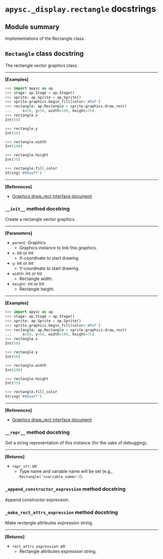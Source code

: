 # `apysc._display.rectangle` docstrings

## Module summary

Implementations of the Rectangle class.

## `Rectangle` class docstring

The rectangle vector graphics class.<hr>

**[Examples]**

```py
>>> import apysc as ap
>>> stage: ap.Stage = ap.Stage()
>>> sprite: ap.Sprite = ap.Sprite()
>>> sprite.graphics.begin_fill(color='#0af')
>>> rectangle: ap.Rectangle = sprite.graphics.draw_rect(
...     x=50, y=50, width=100, height=75)
>>> rectangle.x
Int(50)

>>> rectangle.y
Int(50)

>>> rectangle.width
Int(100)

>>> rectangle.height
Int(75)

>>> rectangle.fill_color
String('#00aaff')
```

<hr>

**[References]**

- [Graphics draw_rect interface document](https://simon-ritchie.github.io/apysc/graphics_draw_rect.html)

### `__init__` method docstring

Create a rectangle vector graphics.<hr>

**[Parameters]**

- `parent`: Graphics
  - Graphics instance to link this graphics.
- `x`: int or Int
  - X-coordinate to start drawing.
- `y`: int or Int
  - Y-coordinate to start drawing.
- `width`: int or Int
  - Rectangle width.
- `height`: int or Int
  - Rectangle height.

<hr>

**[Examples]**

```py
>>> import apysc as ap
>>> stage: ap.Stage = ap.Stage()
>>> sprite: ap.Sprite = ap.Sprite()
>>> sprite.graphics.begin_fill(color='#0af')
>>> rectangle: ap.Rectangle = sprite.graphics.draw_rect(
...     x=50, y=50, width=100, height=75)
>>> rectangle.x
Int(50)

>>> rectangle.y
Int(50)

>>> rectangle.width
Int(100)

>>> rectangle.height
Int(75)

>>> rectangle.fill_color
String('#00aaff')
```

<hr>

**[References]**

- [Graphics draw_rect interface document](https://simon-ritchie.github.io/apysc/graphics_draw_rect.html)

### `__repr__` method docstring

Get a string representation of this instance (for the sake of debugging).<hr>

**[Returns]**

- `repr_str`: str
  - Type name and variable name will be set (e.g., `Rectangle('<variable_name>')`).

### `_append_constructor_expression` method docstring

Append constructor expression.

### `_make_rect_attrs_expression` method docstring

Make rectangle attributes expression string.<hr>

**[Returns]**

- `rect_attrs_expression`: str
  - Rectangle attributes expression string.